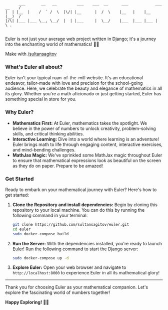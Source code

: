 ```
      ___       __   __         ___    ___  __      ___            ___  __    /
|  | |__  |    /  ` /  \  |\/| |__      |  /  \    |__   |    |__  |__)  / 
|/\| |___ |___ \__, \__/  |  | |___     |  \__/    |___  |___ |___ |  \ .  
                                                                               
```

Euler is not just your average web project written in Django; it's a journey into the enchanting world of mathematics! 🧮✨

Make with [/sultansagitov](https://github.com/sultansagitov)

### What's Euler all about?

Euler isn't your typical ruan-of-the-mill website. It's an educational endeavor, tailor-made with love and precision for the school-going audience. Here, we celebrate the beauty and elegance of mathematics in all its glory. Whether you're a math aficionado or just getting started, Euler has something special in store for you.

### Why Euler?

- **Mathematics First:** At Euler, mathematics takes the spotlight. We believe in the power of numbers to unlock creativity, problem-solving skills, and critical thinking abilities.
- **Interactive Learning:** Dive into a world where learning is an adventure! Euler brings math to life through engaging content, interactive exercises, and mind-bending challenges.
- **MathJax Magic:** We've sprinkled some MathJax magic throughout Euler to ensure that mathematical expressions look as beautiful on the screen as they do on paper. Prepare to be amazed!

### Get Started

Ready to embark on your mathematical journey with Euler? Here's how to get started:

1. **Clone the Repository and install dependencies:** Begin by cloning this repository to your local machine. You can do this by running the following command in your terminal:

    ```bash
    git clone https://github.com/sultansagitov/euler.git
    cd euler
    sudo docker-compose build
    ```

2. **Run the Server:** With the dependencies installed, you're ready to launch Euler! Run the following command to start the Django server:

    ```bash
    sudo docker-compose up -d
    ```

3. **Explore Euler:** Open your web browser and navigate to `http://localhost:8000` to experience Euler in all its mathematical glory!


---

Thank you for choosing Euler as your mathematical companion. Let's explore the fascinating world of numbers together!

**Happy Exploring!** 🚀🔢
